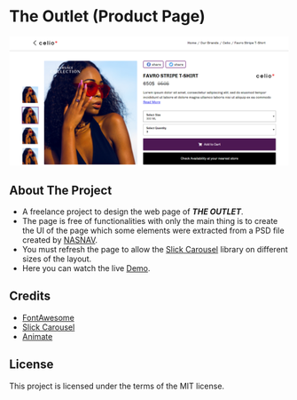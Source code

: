 # The Outlet (Product Page)

<img src="img/the-outlet-product.PNG" alt="The Outlet Product Page">

## About The Project
* A freelance project to design the web page of ***THE OUTLET***.
* The page is free of functionalities with only the main thing is to create the UI of the page which some elements were extracted from a PSD file created by [NASNAV](https://www.nasnav.com/).
* You must refresh the page to allow the [Slick Carousel](http://kenwheeler.github.io/slick/) library on different sizes of the layout.
* Here you can watch the live [Demo](https://malakjoseph.github.io/outlet-pages-product/).

## Credits
* [FontAwesome](https://fontawesome.com/)
* [Slick Carousel](http://kenwheeler.github.io/slick/)
* [Animate](https://daneden.github.io/animate.css/)

## License
This project is licensed under the terms of the MIT license.